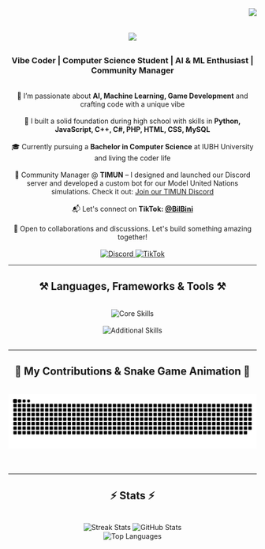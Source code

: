 <img align="right" src="https://visitor-badge.laobi.icu/badge?page_id=BilBini.BilBini" />

<h1 align="center">
  <img src="https://readme-typing-svg.herokuapp.com/?font=Righteous&size=35&center=true&vCenter=true&width=500&height=70&duration=4000&lines=Hey+there,+I%27m+@BilBini!+👋;Vibe+Coder+and+CS+Student;Eager+about+AI;ML,+Game+Dev+and+More!" />
</h1>

<h3 align="center">Vibe Coder | Computer Science Student | AI & ML Enthusiast | Community Manager</h3>

<br/>

<div align="center">
  🚀 I’m passionate about <strong>AI, Machine Learning, Game Development</strong> and crafting code with a unique vibe  
  <br/><br/>
  🌱 I built a solid foundation during high school with skills in <strong>Python, JavaScript, C++, C#, PHP, HTML, CSS, MySQL</strong>  
  <br/><br/>
  🎓 Currently pursuing a <strong>Bachelor in Computer Science</strong> at IUBH University and living the coder life  
  <br/><br/>
  🤖 Community Manager @ <strong>TIMUN</strong> – I designed and launched our Discord server and developed a custom bot for our Model United Nations simulations. Check it out: <a href="https://discord.gg/EebBEGUhqx" target="_blank">Join our TIMUN Discord</a>
  <br/><br/>
  📬 Let's connect on <strong>TikTok: <a href="https://www.tiktok.com/@BilBini" target="_blank">@BilBini</a></strong>
  <br/><br/>
  👥 Open to collaborations and discussions. Let's build something amazing together!
</div>

<br/>

<div align="center"> 
  <a href="https://discord.gg/EebBEGUhqx" target="_blank">
    <img src="https://img.shields.io/badge/Discord-5865F2?style=for-the-badge&logo=discord&logoColor=white" alt="Discord" />
  </a>
  <a href="https://www.tiktok.com/@BilBini" target="_blank">
    <img src="https://img.shields.io/badge/TikTok-000000?style=for-the-badge&logo=tiktok&logoColor=white" alt="TikTok" />
  </a>
</div>

<hr/>

<h2 align="center">⚒️ Languages, Frameworks & Tools ⚒️</h2>
<br/>
<div align="center">
  <!-- Main Technologies -->
  <img src="https://skillicons.dev/icons?i=docker,python,javascript,c++,csharp,react,nextjs" alt="Core Skills" />
  <br/><br/>
  <!-- Additional Skills -->
  <img src="https://skillicons.dev/icons?i=html,css,mysql,php" alt="Additional Skills" />
</div>

<br/>
<hr/>

<div align="center">
  <h2>🐍 My Contributions & Snake Game Animation 🐍</h2>
  <br>
  <img alt="snake game animation" src="https://raw.githubusercontent.com/platane/snk/output/github-contribution-grid-snake-dark.svg" />
  <br/><br/><br/>
</div>

<hr/>

<h2 align="center">⚡ Stats ⚡</h2>
<br>
<div align="center">
  <img width="390" src="https://github-readme-streak-stats.herokuapp.com/?user=BilBini&count_private=true&theme=react&border_radius=10" alt="Streak Stats"/>
  <img width="390" src="https://github-readme-stats.vercel.app/api?username=BilBini&count_private=true&show_icons=true&theme=react&rank_icon=github&border_radius=10" alt="GitHub Stats" />
  <br/>
  <img width="325" align="center" src="https://github-readme-stats.vercel.app/api/top-langs/?username=BilBini&hide=HTML&langs_count=8&layout=compact&theme=react&border_radius=10&size_weight=0.5&count_weight=0.5" alt="Top Languages" />
</div>
